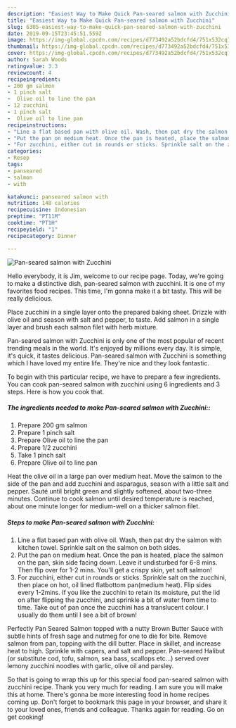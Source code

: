 ```yaml
---
description: "Easiest Way to Make Quick Pan-seared salmon with Zucchini"
title: "Easiest Way to Make Quick Pan-seared salmon with Zucchini"
slug: 6305-easiest-way-to-make-quick-pan-seared-salmon-with-zucchini
date: 2019-09-15T23:45:51.559Z
image: https://img-global.cpcdn.com/recipes/d773492a52bdcfd4/751x532cq70/pan-seared-salmon-with-zucchini-recipe-main-photo.jpg
thumbnail: https://img-global.cpcdn.com/recipes/d773492a52bdcfd4/751x532cq70/pan-seared-salmon-with-zucchini-recipe-main-photo.jpg
cover: https://img-global.cpcdn.com/recipes/d773492a52bdcfd4/751x532cq70/pan-seared-salmon-with-zucchini-recipe-main-photo.jpg
author: Sarah Woods
ratingvalue: 3.3
reviewcount: 4
recipeingredient:
- 200 gm salmon
- 1 pinch salt
-  Olive oil to line the pan
- 12 zucchini
- 1 pinch salt
-  Olive oil to line pan
recipeinstructions:
- "Line a flat based pan with olive oil. Wash, then pat dry the salmon with kitchen towel. Sprinkle salt on the salmon on both sides."
- "Put the pan on medium heat. Once the pan is heated, place the salmon on the pan, skin side facing down. Leave it undisturbed for 6-8 mins. Then flip over for 1-2 mins. You&#39;ll get a crispy skin, yet soft salmon!"
- "For zucchini, either cut in rounds or sticks. Sprinkle salt on the zucchini, then place on hot, oil lined flatbottom pan(medium heat). Flip sides every 1-2mins. If you like the zucchini to retain its moisture, put the lid on after flipping the zucchini, and sprinkle a bit of water from time to time. Take out of pan once the zucchini has a translucent colour. I usually do them until I see a bit of brown!"
categories:
- Resep
tags:
- panseared
- salmon
- with

katakunci: panseared salmon with
nutrition: 148 calories
recipecuisine: Indonesian
preptime: "PT11M"
cooktime: "PT1H"
recipeyield: "1"
recipecategory: Dinner

---
```



![Pan-seared salmon with Zucchini](https://img-global.cpcdn.com/recipes/d773492a52bdcfd4/751x532cq70/pan-seared-salmon-with-zucchini-recipe-main-photo.jpg)

Hello everybody, it is Jim, welcome to our recipe page. Today, we're going to make a distinctive dish, pan-seared salmon with zucchini. It is one of my favorites food recipes. This time, I'm gonna make it a bit tasty. This will be really delicious.

Place zucchini in a single layer onto the prepared baking sheet. Drizzle with olive oil and season with salt and pepper, to taste. Add salmon in a single layer and brush each salmon filet with herb mixture.

Pan-seared salmon with Zucchini is only one of the most popular of recent trending meals in the world. It's enjoyed by millions every day. It is simple, it's quick, it tastes delicious. Pan-seared salmon with Zucchini is something which I have loved my entire life. They're nice and they look fantastic.


To begin with this particular recipe, we have to prepare a few ingredients. You can cook pan-seared salmon with zucchini using 6 ingredients and 3 steps. Here is how you cook that.

##### The ingredients needed to make Pan-seared salmon with Zucchini::

1. Prepare 200 gm salmon
1. Prepare 1 pinch salt
1. Prepare  Olive oil to line the pan
1. Prepare 1/2 zucchini
1. Take 1 pinch salt
1. Prepare  Olive oil to line pan


Heat the olive oil in a large pan over medium heat. Move the salmon to the side of the pan and add zucchini and asparagus, season with a little salt and pepper. Sauté until bright green and slightly softened, about two-three minutes. Continue to cook salmon until desired temperature is reached, about one minute longer for medium-well on a thicker salmon filet. 

##### Steps to make Pan-seared salmon with Zucchini:

1. Line a flat based pan with olive oil. Wash, then pat dry the salmon with kitchen towel. Sprinkle salt on the salmon on both sides.
1. Put the pan on medium heat. Once the pan is heated, place the salmon on the pan, skin side facing down. Leave it undisturbed for 6-8 mins. Then flip over for 1-2 mins. You&#39;ll get a crispy skin, yet soft salmon!
1. For zucchini, either cut in rounds or sticks. Sprinkle salt on the zucchini, then place on hot, oil lined flatbottom pan(medium heat). Flip sides every 1-2mins. If you like the zucchini to retain its moisture, put the lid on after flipping the zucchini, and sprinkle a bit of water from time to time. Take out of pan once the zucchini has a translucent colour. I usually do them until I see a bit of brown!


Perfectly Pan Seared Salmon topped with a nutty Brown Butter Sauce with subtle hints of fresh sage and nutmeg for one to die for bite. Remove salmon from pan, topping with the dill butter. Place in skillet, and increase heat to high. Sprinkle with capers, and salt and pepper. Pan-seared Halibut (or substitute cod, tofu, salmon, sea bass, scallops etc…) served over lemony zucchini noodles with garlic, olive oil and parsley. 

So that is going to wrap this up for this special food pan-seared salmon with zucchini recipe. Thank you very much for reading. I am sure you will make this at home. There's gonna be more interesting food in home recipes coming up. Don't forget to bookmark this page in your browser, and share it to your loved ones, friends and colleague. Thanks again for reading. Go on get cooking!
